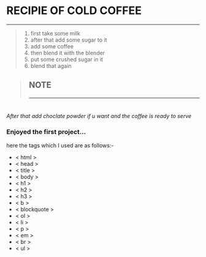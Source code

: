 <html>
<head>
    <title>COLD COFFEE</title>
</head>
<body>
<h1><B>RECIPIE OF COLD COFFEE</B> </h1>
    <hr>
    <blockquote><OL>
    <LI>first take some milk</LI>
        <li>after that add some sugar to it </li>
        <li>add some coffee</li>
        <li>then blend it with the blender</li>
        <li>
        put some crushed sugar in it</li>
        <li>blend that again</li></OL></blockquote>
    <p><h2><blockquote>NOTE<hr></blockquote></h2><br>
    <em>After that add choclate powder if u want and the coffee is ready to serve 
    </em></p>
    <h3>Enjoyed the first project...</h3>
    <p>
    here the tags which I used are as follows:-<ul>
    <li>&lt html &gt</li>
    <li>&lt head &gt</li>
    <li>&lt title &gt</li>
    <li>&lt body &gt</li>
    <li>&lt h1 &gt</li>
    <li>&lt h2 &gt</li>
    <li>&lt h3 &gt</li>
    <li>&lt b &gt</li>
    <li>&lt blockquote &gt</li>
   <li>&lt ol &gt</li>
    <li>&lt li &gt</li>
    <li>&lt p &gt</li>
    <li>&lt em &gt</li>
    <li>&lt br &gt</li>
    <li>&lt ul &gt</li></ul></p>
</body>
</html>
